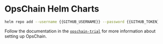 # OpsChain Helm Charts

```bash
helm repo add --username {{GITHUB_USERNAME}} --password {{GITHUB_TOKEN}} opschain https://limepoint.github.io/opschain-helm/
```

Follow the documentation in the [`opschain-trial`](https://github.com/limepoint/opschain-trial) for more information about setting up OpsChain.
